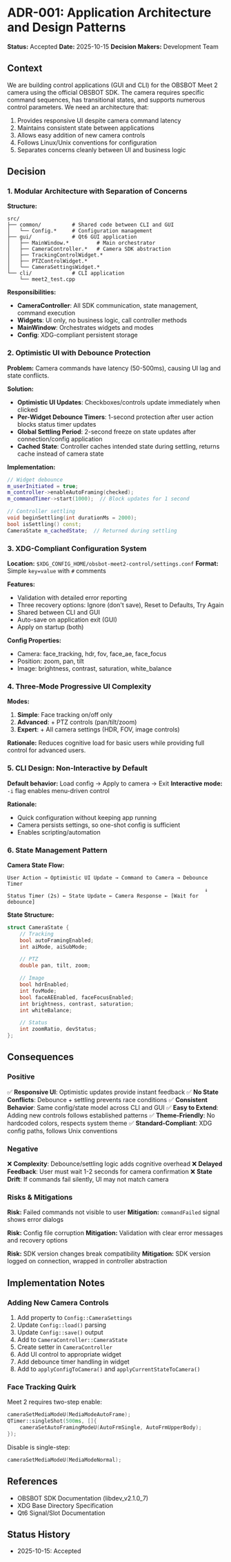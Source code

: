 # ADR-001: Application Architecture and Design Patterns

**Status:** Accepted
**Date:** 2025-10-15
**Decision Makers:** Development Team

## Context

We are building control applications (GUI and CLI) for the OBSBOT Meet 2 camera using the official OBSBOT SDK. The camera requires specific command sequences, has transitional states, and supports numerous control parameters. We need an architecture that:

1. Provides responsive UI despite camera command latency
2. Maintains consistent state between applications
3. Allows easy addition of new camera controls
4. Follows Linux/Unix conventions for configuration
5. Separates concerns cleanly between UI and business logic

## Decision

### 1. Modular Architecture with Separation of Concerns

**Structure:**
```
src/
├── common/          # Shared code between CLI and GUI
│   └── Config.*     # Configuration management
├── gui/             # Qt6 GUI application
│   ├── MainWindow.*         # Main orchestrator
│   ├── CameraController.*   # Camera SDK abstraction
│   ├── TrackingControlWidget.*
│   ├── PTZControlWidget.*
│   └── CameraSettingsWidget.*
└── cli/             # CLI application
    └── meet2_test.cpp
```

**Responsibilities:**
- **CameraController**: All SDK communication, state management, command execution
- **Widgets**: UI only, no business logic, call controller methods
- **MainWindow**: Orchestrates widgets and modes
- **Config**: XDG-compliant persistent storage

### 2. Optimistic UI with Debounce Protection

**Problem:** Camera commands have latency (50-500ms), causing UI lag and state conflicts.

**Solution:**
- **Optimistic UI Updates**: Checkboxes/controls update immediately when clicked
- **Per-Widget Debounce Timers**: 1-second protection after user action blocks status timer updates
- **Global Settling Period**: 2-second freeze on state updates after connection/config application
- **Cached State**: Controller caches intended state during settling, returns cache instead of camera state

**Implementation:**
```cpp
// Widget debounce
m_userInitiated = true;
m_controller->enableAutoFraming(checked);
m_commandTimer->start(1000);  // Block updates for 1 second

// Controller settling
void beginSettling(int durationMs = 2000);
bool isSettling() const;
CameraState m_cachedState;  // Returned during settling
```

### 3. XDG-Compliant Configuration System

**Location:** `$XDG_CONFIG_HOME/obsbot-meet2-control/settings.conf`
**Format:** Simple `key=value` with `#` comments

**Features:**
- Validation with detailed error reporting
- Three recovery options: Ignore (don't save), Reset to Defaults, Try Again
- Shared between CLI and GUI
- Auto-save on application exit (GUI)
- Apply on startup (both)

**Config Properties:**
- Camera: face_tracking, hdr, fov, face_ae, face_focus
- Position: zoom, pan, tilt
- Image: brightness, contrast, saturation, white_balance

### 4. Three-Mode Progressive UI Complexity

**Modes:**
1. **Simple**: Face tracking on/off only
2. **Advanced**: + PTZ controls (pan/tilt/zoom)
3. **Expert**: + All camera settings (HDR, FOV, image controls)

**Rationale:** Reduces cognitive load for basic users while providing full control for advanced users.

### 5. CLI Design: Non-Interactive by Default

**Default behavior:** Load config → Apply to camera → Exit
**Interactive mode:** `-i` flag enables menu-driven control

**Rationale:**
- Quick configuration without keeping app running
- Camera persists settings, so one-shot config is sufficient
- Enables scripting/automation

### 6. State Management Pattern

**Camera State Flow:**
```
User Action → Optimistic UI Update → Command to Camera → Debounce Timer
                                                                ↓
Status Timer (2s) ← State Update ← Camera Response ← [Wait for debounce]
```

**State Structure:**
```cpp
struct CameraState {
    // Tracking
    bool autoFramingEnabled;
    int aiMode, aiSubMode;

    // PTZ
    double pan, tilt, zoom;

    // Image
    bool hdrEnabled;
    int fovMode;
    bool faceAEEnabled, faceFocusEnabled;
    int brightness, contrast, saturation;
    int whiteBalance;

    // Status
    int zoomRatio, devStatus;
};
```

## Consequences

### Positive

✅ **Responsive UI**: Optimistic updates provide instant feedback
✅ **No State Conflicts**: Debounce + settling prevents race conditions
✅ **Consistent Behavior**: Same config/state model across CLI and GUI
✅ **Easy to Extend**: Adding new controls follows established patterns
✅ **Theme-Friendly**: No hardcoded colors, respects system theme
✅ **Standard-Compliant**: XDG config paths, follows Unix conventions

### Negative

❌ **Complexity**: Debounce/settling logic adds cognitive overhead
❌ **Delayed Feedback**: User must wait 1-2 seconds for camera confirmation
❌ **State Drift**: If commands fail silently, UI may not match camera

### Risks & Mitigations

**Risk:** Failed commands not visible to user
**Mitigation:** `commandFailed` signal shows error dialogs

**Risk:** Config file corruption
**Mitigation:** Validation with clear error messages and recovery options

**Risk:** SDK version changes break compatibility
**Mitigation:** SDK version logged on connection, wrapped in controller abstraction

## Implementation Notes

### Adding New Camera Controls

1. Add property to `Config::CameraSettings`
2. Update `Config::load()` parsing
3. Update `Config::save()` output
4. Add to `CameraController::CameraState`
5. Create setter in `CameraController`
6. Add UI control to appropriate widget
7. Add debounce timer handling in widget
8. Add to `applyConfigToCamera()` and `applyCurrentStateToCamera()`

### Face Tracking Quirk

Meet 2 requires two-step enable:
```cpp
cameraSetMediaModeU(MediaModeAutoFrame);
QTimer::singleShot(500ms, []{
    cameraSetAutoFramingModeU(AutoFrmSingle, AutoFrmUpperBody);
});
```

Disable is single-step:
```cpp
cameraSetMediaModeU(MediaModeNormal);
```

## References

- OBSBOT SDK Documentation (libdev_v2.1.0_7)
- XDG Base Directory Specification
- Qt6 Signal/Slot Documentation

## Status History

- 2025-10-15: Accepted
